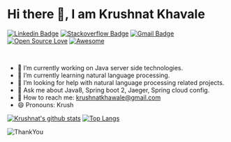 # Hi there 👋, I am Krushnat Khavale

[![Linkedin Badge](https://img.shields.io/badge/-krushnatkhawale-blue?style=flat-square&logo=Linkedin&logoColor=white&link=https://www.linkedin.com/in/krushnat-khavale/)](https://www.linkedin.com/in/krushnat-khavale/)
[![Stackoverflow Badge](https://img.shields.io/badge/-Stackoverflow-4CA143?style=flat-square&logo=Stackoverflow&logoColor=white&link=https://stackoverflow.com/users/1446358/wosimosi)](https://stackoverflow.com/users/1446358/wosimosi)
[![Gmail Badge](https://img.shields.io/badge/-krushnatkhavale@gmail.com-c14438?style=flat-square&logo=Gmail&logoColor=white&link=mailto:krushnatkhawale@gmail.com)](mailto:krushnatkhawale@gmail.com)
[![Open Source Love](https://badges.frapsoft.com/os/v2/open-source.svg?v=103)](https://github.com/krushnatkhawale) [![Awesome](https://cdn.rawgit.com/sindresorhus/awesome/d7305f38d29fed78fa85652e3a63e154dd8e8829/media/badge.svg)](https://github.com/krushnatkhawale)

<br />

- 🔭 I’m currently working on Java server side technologies.
- 🌱 I’m currently learning natural language processing.
- 🤔 I’m looking for help with natural language processing related projects.
- 💬 Ask me about Java8, Spring boot 2, Jaeger, Spring cloud config.
- 💌 How to reach me: [krushnatkhawale@gmail.com](mailto:krushnatkhawale@gmail.com)
- 😄 Pronouns: Krush


[![Krushnat's github stats](https://github-readme-stats.vercel.app/api?username=krushnatkhawale&show_icons=true)](https://github.com/krushnatkhawale/github-readme-stats) [![Top Langs](https://github-readme-stats.vercel.app/api/top-langs/?username=krushnatkhawale&layout=compact)](https://github.com/krushnatkhawale/github-readme-stats)


![ThankYou](https://img.shields.io/badge/ThankYou-dodgerblue.svg?style=for-the-badge)
